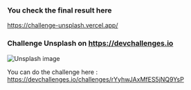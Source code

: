 ### You check the final result here

https://challenge-unsplash.vercel.app/

### Challenge Unsplash on https://devchallenges.io

![Unsplash image](https://firebasestorage.googleapis.com/v0/b/devchallenges-1234.appspot.com/o/challengesDesigns%2FMy%20unsplashThumbnail.png?alt=media&token=c5ea0403-4e16-4b70-a70c-cf14cf66b106)

You can do the challenge here : https://devchallenges.io/challenges/rYyhwJAxMfES5jNQ9YsP

